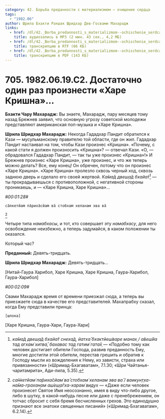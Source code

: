 ```yaml
---
category: 42. Борьба преданности с материализмом — очищение сердца
tags:
  - "1982.06"
author: Шрила Бхакти Ракшак Шридхар Дев-Госвами Махарадж
links:
  - href: /dl/42._Borba_predannosti_s_materializmom--ochischenie_serdca/705_1982.06.19.C2_SridharMj_Dostatochno_odin_raz_proiznesti_Hare_Krishna.mp3
    title: аудиозапись в MP3 (2 мин. 43 сек., 4,2 МБ)
  - href: /dl/42._Borba_predannosti_s_materializmom--ochischenie_serdca/705_1982.06.19.C2_SridharMj_Dostatochno_odin_raz_proiznesti_Hare_Krishna.rtf
    title: транскрипцию в RTF (66 КБ)
  - href: /dl/42._Borba_predannosti_s_materializmom--ochischenie_serdca/705_1982.06.19.C2_SridharMj_Dostatochno_odin_raz_proiznesti_Hare_Krishna.pdf
    title: транскрипцию в PDF (143 КБ)
---
```


# 705. 1982.06.19.C2. Достаточно один раз произнести «Харе Кришна»…

**Бхакти Чару Махарадж:** Вы знаете, Махарадж, пару месяцев тому назад Брежнев заявил, что основную угрозу советской молодежи представляют американская поп-музыка и «Харе Кришна».

**Шрила Шридхар Махарадж:** Некогда Гададхар Пандит обратился к Кази — мусульманскому правителю той области, где он жил. Гададхар Пандит настаивал на том, чтобы Кази произнес «Кришна». «Почему, с какой стати я должен произносить «Кришна»? — отвечал Кази. «О, — обрадовался Гададхар Пандит, — так ты уже произнес «Кришна»!» И Брежнев произнес «Харе Кришна», уже произнес, и что же теперь можно делать? Все, ему конец! Он обречен, потому что он произнес «Харе Кришна». «Харе Кришна» пролезло сквозь черный ход, сквозь заднюю дверь и сделало его своей жертвой. *Ка̄ма̄д двеш̣а̄д бхайа̄т*[^_ftn1] — ты прокрадываешься с противоположной, с негативной стороны проникаешь, и — «Харе Кришна, Харе Кришна»…

*#00:01:28#*

    са̄н̇кетйам̇ па̄риха̄сйам̇ ва̄ стобхам̇ хеланам эва ва̄
[^_ftn2]

Четыре типа *намабхасы*, и тот, кто совершает эту *намабхасу*, для него освобождение неизбежно, а теперь задумайся, в каком положении ты оказался.

Который час?

**Преданный:** Девять-тридцать.

**Шрила Шридхар Махарадж:** Девять-тридцать…

[Нитай-Гаура Харибол, Харе Кришна, Харе Кришна, Гаура-Харибол, Гаура-Харибол]

*#00:02:09#*

Свами Махарадж время от времени приезжал сюда, а теперь вы приезжаете сюда в качестве его представителей. Махапрабху сказал, когда Ему представили принца:

    [шлока]

[Харе Кришна, Гаура-Хари, Гаура-Хари]



[^_ftn1]: *ка̄ма̄д двеш̣а̄д бхайа̄т снеха̄д, йатха̄ бхактйеш́варе манах̣ / а̄веш́йа тад агхам̇ хитва̄, бахавас тад гатим̇ гата̄х̣* — «Подобно тому как человек достигает обители Господа, развив преданность Ему, многие достигли этой обители, перестав грешить и обратив к Господу мысли из вожделения к Нему, из зависти, страха или привязанности» («Шримад-Бхагаватам», 7.1.30; «Шри Чайтанья-чаритамрита», Ади-лила, 5.35).

[^_ftn2]: *са̄н̇кетйам̇ па̄риха̄сйам̇ ва̄ стобхам̇ хеланам эва ва̄ / ваикун̣т̣ха-на̄ма-грахан̣ам аш́еш̣а̄гха-харам̇ видух* — «Даже если человек произнесет Святое Имя неосознанно, имея в виду что-либо другое, либо в шутку, в какой-нибудь песне или даже с пренебрежением, он тотчас сбросит с себя бремя бесчисленных грехов. Это единодушно признают все знатоки священных писаний» («Шримад-Бхагаватам», 6.2.14).

